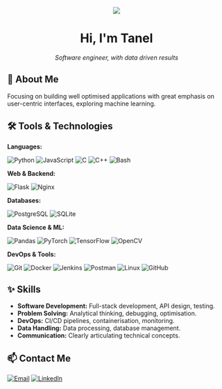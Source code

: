 <!-- ![hello-it-have-you-tried](https://github.com/The-Magicians-Code/The-Magicians-Code/assets/60236942/825d77d3-0e64-44c2-ac44-1a47c5cbe06e) -->
<p align="center">
  <img src="https://github.com/The-Magicians-Code/The-Magicians-Code/assets/60236942/825d77d3-0e64-44c2-ac44-1a47c5cbe06e"/>
</p>
<h1 align="center">Hi, I'm Tanel</h1>
<p align="center">
  <em>Software engineer, with data driven results</em>
</p>

##  About Me

Focusing on building well optimised applications with great emphasis on user-centric interfaces, exploring machine learning.

## 🛠️ Tools & Technologies

**Languages:** <p>
  <img src="https://img.shields.io/badge/Python-3776AB?logo=python&logoColor=white&style=flat-square" alt="Python"/>
  <img src="https://img.shields.io/badge/JavaScript-F7DF1E?logo=javascript&logoColor=black&style=flat-square" alt="JavaScript"/>
  <img src="https://img.shields.io/badge/C-A8B9CC?logo=c&logoColor=white&style=flat-square" alt="C"/>
  <img src="https://img.shields.io/badge/C++-00599C?logo=cplusplus&logoColor=white&style=flat-square" alt="C++"/>
  <img src="https://img.shields.io/badge/Bash-4EAA25?logo=gnu-bash&logoColor=white&style=flat-square" alt="Bash"/>
</p>

**Web & Backend:**
<p>
  <img src="https://img.shields.io/badge/Flask-000000?logo=flask&logoColor=white&style=flat-square" alt="Flask"/>
  <img src="https://img.shields.io/badge/Nginx-009639?logo=nginx&logoColor=white&style=flat-square" alt="Nginx"/>
  </p>

**Databases:**
<p>
  <img src="https://img.shields.io/badge/PostgreSQL-4169E1?logo=postgresql&logoColor=white&style=flat-square" alt="PostgreSQL"/>
  <img src="https://img.shields.io/badge/SQLite-003B57?logo=sqlite&logoColor=white&style=flat-square" alt="SQLite"/>
</p>

**Data Science & ML:**
<p>
  <img src="https://img.shields.io/badge/Pandas-150458?logo=pandas&logoColor=white&style=flat-square" alt="Pandas"/>
  <img src="https://img.shields.io/badge/PyTorch-EE4C2C?logo=pytorch&logoColor=white&style=flat-square" alt="PyTorch"/>
  <img src="https://img.shields.io/badge/TensorFlow-FF6F00?logo=tensorflow&logoColor=white&style=flat-square" alt="TensorFlow"/>
  <img src="https://img.shields.io/badge/OpenCV-5C3EE8?logo=opencv&logoColor=white&style=flat-square" alt="OpenCV"/>
</p>

**DevOps & Tools:**
<p>
  <img src="https://img.shields.io/badge/Git-F05032?logo=git&logoColor=white&style=flat-square" alt="Git"/>
  <img src="https://img.shields.io/badge/Docker-2496ED?logo=docker&logoColor=white&style=flat-square" alt="Docker"/>
  <img src="https://img.shields.io/badge/Jenkins-D24939?logo=jenkins&logoColor=white&style=flat-square" alt="Jenkins"/>
  <img src="https://img.shields.io/badge/Postman-FF6C37?logo=postman&logoColor=white&style=flat-square" alt="Postman"/>
  <img src="https://img.shields.io/badge/Linux-FCC624?logo=linux&logoColor=black&style=flat-square" alt="Linux"/>
  <img src="https://img.shields.io/badge/GitHub-181717?logo=github&logoColor=white&style=flat-square" alt="GitHub"/>
</p>

## ✨ Skills
* **Software Development:** Full-stack development, API design, testing.
* **Problem Solving:** Analytical thinking, debugging, optimisation.
* **DevOps:** CI/CD pipelines, containerisation, monitoring.
* **Data Handling:** Data processing, database management.
* **Communication:** Clearly articulating technical concepts.

## 📫 Contact Me

<p align="left">
  <a href="mailto:tanel.treuberg@gmail.com" target="_blank"><img alt="Email" src="https://img.shields.io/badge/Email-D14836?style=flat-square&logo=gmail&logoColor=white" /></a>
  <a href="https://linkedin.com/in/taneltreuberg" target="_blank"><img alt="LinkedIn" src="https://img.shields.io/badge/LinkedIn-0A66C2?style=flat-square&logo=linkedin&logoColor=white" /></a>
</p>

